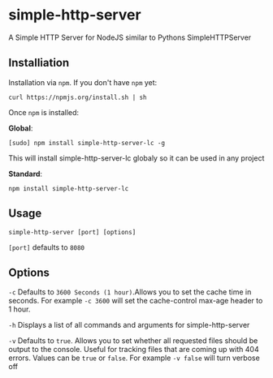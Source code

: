 simple-http-server
==================

A Simple HTTP Server for NodeJS similar to Pythons SimpleHTTPServer

## Installiation

Installation via `npm`. If you don't have `npm` yet:

    curl https://npmjs.org/install.sh | sh

Once `npm` is installed:

**Global**:

    [sudo] npm install simple-http-server-lc -g
    
This will install simple-http-server-lc globaly so it can be used in any project
    
**Standard**:

    npm install simple-http-server-lc
    
## Usage

	simple-http-server [port] [options]

`[port]` defaults to `8080`

## Options

`-c` Defaults to `3600 Seconds (1 hour)`.Allows you to set the cache time in seconds. For example `-c 3600` will set the cache-control max-age header to 1 hour.

`-h` Displays a list of all commands and arguments for simple-http-server

`-v` Defaults to `true`. Allows you to set whether all requested files should be output to the console. Useful for tracking files that are coming up with 404 errors. Values can be `true` or `false`. For example `-v false` will turn verbose off
